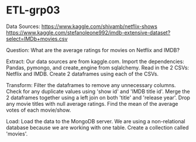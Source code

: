 # ETL-grp03

Data Sources: 
https://www.kaggle.com/shivamb/netflix-shows
https://www.kaggle.com/stefanoleone992/imdb-extensive-dataset?select=IMDb+movies.csv

Question: What are the average ratings for movies on Netflix and IMDB?

Extract: Our data sources are from kaggle.com. 
Import the dependencies: Pandas, pymongo, and create_engine from sqlalchemy. 
Read in the 2 CSVs: Netflix and IMDB.
Create 2 dataframes using each of the CSVs.

Transform:
Filter the dataframes to remove any unnecessary columns. 
Check for any duplicate values using 'show id' and 'IMDB title id'.
Merge the 2 dataframes together using a left join on both 'title' and 'release year'.
Drop any movie titles with null average ratings.
Find the mean of the average votes of each movie/show.

Load: 
Load the data to the MongoDB server. We are using a non-relational database because we are working with one table.
Create a collection called 'movies'.